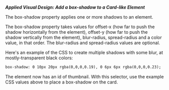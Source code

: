 ***Applied Visual Design: Add a box-shadow to a Card-like Element***

The box-shadow property applies one or more shadows to an element.

The box-shadow property takes values for offset-x (how far to push the shadow horizontally from the element), offset-y (how far to push the shadow vertically from the element), blur-radius, spread-radius and a color value, in that order. The blur-radius and spread-radius values are optional.

Here's an example of the CSS to create multiple shadows with some blur, at mostly-transparent black colors:

```html
box-shadow: 0 10px 20px rgba(0,0,0,0.19), 0 6px 6px rgba(0,0,0,0.23);
```

The element now has an id of thumbnail. With this selector, use the example CSS values above to place a box-shadow on the card.
